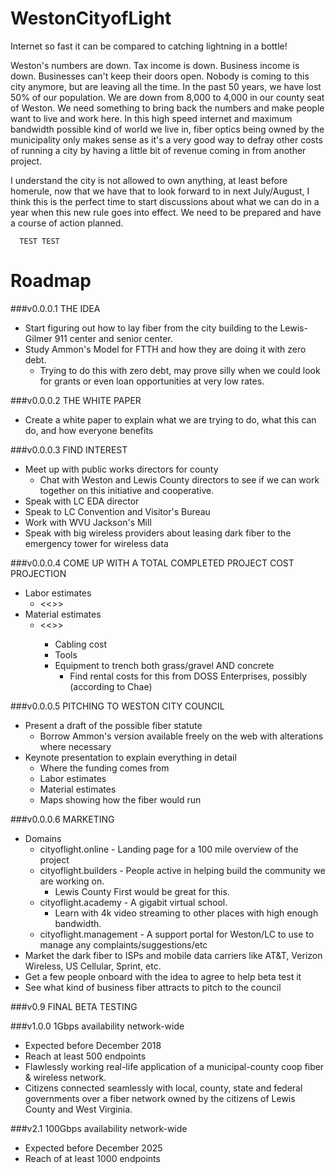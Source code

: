 # WestonCityofLight
Internet so fast it can be compared to catching lightning in a bottle!

Weston's numbers are down. Tax income is down. Business income is down. Businesses can't keep their doors open. Nobody is coming to this city anymore, but are leaving all the time. In the past 50 years, we have lost 50% of our population. We are down from 8,000 to 4,000 in our county seat of Weston. We need something to bring back the numbers and make people want to live and work here. In this high speed internet and maximum bandwidth possible kind of world we live in, fiber optics being owned by the municipality only makes sense as it's a very good way to defray other costs of running a city by having a little bit of revenue coming in from another project.

I understand the city is not allowed to own anything, at least before homerule, now that we have that to look forward to in next July/August, I think this is the perfect time to start discussions about what we can do in a year when this new rule goes into effect. We need to be prepared and have a course of action planned.

      TEST TEST

# Roadmap

###v0.0.0.1  THE IDEA
   - Start figuring out how to lay fiber from the city building to the Lewis-Gilmer 911 center and senior center.
   - Study Ammon's Model for FTTH and how they are doing it with zero debt.
      - Trying to do this with zero debt, may prove silly when we could look for grants or even loan opportunities
        at very low rates.

###v0.0.0.2 THE WHITE PAPER
   - Create a white paper to explain what we are trying to do, what this can do, and how everyone benefits

###v0.0.0.3 FIND INTEREST
   - Meet up with public works directors for county
      - Chat with Weston and Lewis County directors to see if we can work together on this initiative and cooperative.
   - Speak with LC EDA director
   - Speak to LC Convention and Visitor's Bureau
   - Work with WVU Jackson's Mill
   - Speak with big wireless providers about leasing dark fiber to the emergency tower for wireless data

###v0.0.0.4 COME UP WITH A TOTAL COMPLETED PROJECT COST PROJECTION
   - Labor estimates
      - <<<ESTIMATED PRICE HERE>>>
   - Material estimates
      - <<<ESTIMATED PRICE HERE>>>
         - Cabling cost
         - Tools
         - Equipment to trench both grass/gravel AND concrete
            - Find rental costs for this from DOSS Enterprises, possibly (according to Chae) 

###v0.0.0.5  PITCHING TO WESTON CITY COUNCIL
   - Present a draft of the possible fiber statute
      - Borrow Ammon's version available freely on the web with alterations where necessary
   - Keynote presentation to explain everything in detail
      - Where the funding comes from
      - Labor estimates
      - Material estimates
      - Maps showing how the fiber would run

###v0.0.0.6 MARKETING
   - Domains
      - cityoflight.online - Landing page for a 100 mile overview of the project
      - cityoflight.builders - People active in helping build the community we are working on.
         - Lewis County First would be great for this.
      - cityoflight.academy - A gigabit virtual school. 
         - Learn with 4k video streaming to other places with high enough bandwidth.
      - cityoflight.management - A support portal for Weston/LC to use to manage any complaints/suggestions/etc
   - Market the dark fiber to ISPs and mobile data carriers like AT&T, Verizon Wireless, US Cellular, Sprint, etc.
   - Get a few people onboard with the idea to agree to help beta test it
   - See what kind of business fiber attracts to pitch to the council

###v0.9 FINAL BETA TESTING

###v1.0.0 1Gbps availability network-wide
   - Expected before December 2018
   - Reach at least 500 endpoints
   - Flawlessly working real-life application of a municipal-county coop fiber & wireless network. 
   - Citizens connected seamlessly with local, county, state and federal governments over a fiber network owned by the citizens of Lewis County and West Virginia.

###v2.1 100Gbps availability network-wide
   - Expected before December 2025
   - Reach of at least 1000 endpoints
